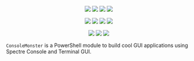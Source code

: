 ﻿<p align="center">
  <a href="https://dev.azure.com/evotecpl/ConsoleMonster/_build/results?buildId=latest"><img src="https://img.shields.io/azure-devops/build/evotecpl/39c74615-8f34-4af0-a835-68dc33f9214f/14?label=Azure%20Pipelines&style=flat-square"></a>
  <a href="https://www.powershellgallery.com/packages/ConsoleMonster"><img src="https://img.shields.io/powershellgallery/v/ConsoleMonster.svg?style=flat-square"></a>
  <a href="https://www.powershellgallery.com/packages/ConsoleMonster"><img src="https://img.shields.io/powershellgallery/vpre/ConsoleMonster.svg?label=powershell%20gallery%20preview&colorB=yellow&style=flat-square"></a>
  <a href="https://github.com/EvotecIT/ConsoleMonster"><img src="https://img.shields.io/github/license/EvotecIT/ConsoleMonster.svg?style=flat-square"></a>
</p>

<p align="center">
  <a href="https://www.powershellgallery.com/packages/ConsoleMonster"><img src="https://img.shields.io/powershellgallery/p/ConsoleMonster.svg?style=flat-square"></a>
  <a href="https://github.com/EvotecIT/ConsoleMonster"><img src="https://img.shields.io/github/languages/top/evotecit/ConsoleMonster.svg?style=flat-square"></a>
  <a href="https://github.com/EvotecIT/ConsoleMonster"><img src="https://img.shields.io/github/languages/code-size/evotecit/ConsoleMonster.svg?style=flat-square"></a>
  <a href="https://www.powershellgallery.com/packages/ConsoleMonster"><img src="https://img.shields.io/powershellgallery/dt/ConsoleMonster.svg?style=flat-square"></a>
</p>

<p align="center">
  <a href="https://twitter.com/PrzemyslawKlys"><img src="https://img.shields.io/twitter/follow/PrzemyslawKlys.svg?label=Twitter%20%40PrzemyslawKlys&style=flat-square&logo=twitter"></a>
  <a href="https://evotec.xyz/hub"><img src="https://img.shields.io/badge/Blog-evotec.xyz-2A6496.svg?style=flat-square"></a>
  <a href="https://www.linkedin.com/in/pklys"><img src="https://img.shields.io/badge/LinkedIn-pklys-0077B5.svg?logo=LinkedIn&style=flat-square"></a>
</p>

`ConsoleMonster` is a PowerShell module to build cool GUI applications using Spectre Console and Terminal GUI.